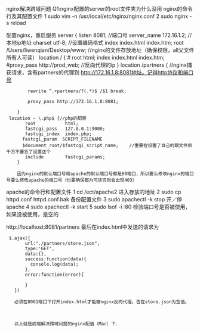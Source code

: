 nginx解决跨域问题
Q1:nginx配置的server的root文件夹为什么没用
nginx的命令行及其配置文件
1 sudo vim -n /usr/local/etc/nginx/nginx.conf
2 sudo nginx -s reload



配置nginx，重启服务
server {
        listen       8081;  //端口号
        server_name  172.16.1.2;  //本地ip地址
        charset utf-8; //设置编码格式
        index  index.html index.htm;
        root   /Users/liwenqian/Desktop/www;  //nginx的文件存放地址（确保权限，all父文件所有人可读）
        location / {
         #   root   html;
            index  index.html index.htm;
            #proxy_pass  http://prod_web;   //反向代理的ip
        }
       location /partners {    //nginx捕获请求，含有partners的代理到 http://172.16.1.8:8081地址。记得http协议和端口号

            rewrite ^.+partners/?(.*)$ /$1 break;

            proxy_pass http://172.16.1.8:8081;

        }
     location ~ \.php$ {//php的配置
           root           html;
           fastcgi_pass   127.0.0.1:9000;
           fastcgi_index  index.php;
          fastcgi_param  SCRIPT_FILENAME
          $document_root/$fastcgi_script_name;    //重要在设置了自己的跟文件后千万不要忘了设置这个
           include        fastcgi_params;
        }

        因为nginx的默认端口号和apache的默认端口号都是80端口，所以要么修改nginx的端口号要么修改apache的端口号（也要确保都为可读否则会出现403）
 apache的命令行和配置文件
1 cd /ect/apache2    进入存放的地址
2 sudo cp httpd.conf httpd.conf.bak   备份配置文件
3 sudo apachectl -k stop    开／停  apache
4 sudo apachectl -k start
5 sudo lsof -i :80   检验端口号是否被使用，如果没被使用，是空的


http://localhost:8081/partners
最后在index.html中发送的请求为

     $.ajax({
           url:"./partners/store.json",
           type:'GET',
           data:{},
           success:function(data){
             console.log(data);
           },
           error:function(error){

           }
       })

       必须在8081端口下打开index.html才能被nginx反向代理。否在store.json为空值。



       以上就是前端解决跨域问题的nginx配值（Mac）下.
       
